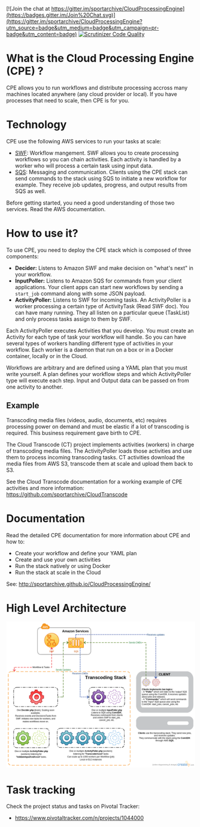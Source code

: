 [![Join the chat at https://gitter.im/sportarchive/CloudProcessingEngine](https://badges.gitter.im/Join%20Chat.svg)](https://gitter.im/sportarchive/CloudProcessingEngine?utm_source=badge&utm_medium=badge&utm_campaign=pr-badge&utm_content=badge)
[![Scrutinizer Code Quality](https://scrutinizer-ci.com/g/sportarchive/CloudProcessingEngine/badges/quality-score.png?b=master)](https://scrutinizer-ci.com/g/sportarchive/CloudProcessingEngine/?branch=master)

# What is the Cloud Processing Engine (CPE) ?

CPE allows you to run workflows and distribute processing accross many machines located anywhere (any cloud provider or local). If you have processes that need to scale, then CPE is for you. 

# Technology

CPE use the following AWS services to run your tasks at scale:
- [SWF](http://aws.amazon.com/swf/): Workflow mangement. SWF allows you to create processing workflows so you can chain activities. Each activity is handled by a worker who will process a certain task using input data.
- [SQS](http://aws.amazon.com/sqs/): Messaging and communication. Clients using the CPE stack can send commands to the stack using SQS to initiate a new workflow for example. They receive job updates, progress, and output results from SQS as well.

Before getting started, you need a good understanding of those two services. Read the AWS documentation.

# How to use it?

To use CPE, you need to deploy the CPE stack which is composed of three components:
   - **Decider:** Listens to Amazon SWF and make decision on "what's next" in your workflow.
   - **InputPoller:** Listens to Amazon SQS for commands from your client applications. Your client apps can start new workflows by sending a `start_job` command along with some JSON payload.
   - **ActivityPoller:** Listens to SWF for incoming tasks. An ActivityPoller is a worker processing a certain type of ActivityTask (Read SWF doc). You can have many running. They all listen on a particular queue (TaskList) and only process tasks assign to them by SWF.

Each ActivityPoller executes Activities that you develop. You must create an Activity for each type of task your workflow will handle. So you can have several types of workers handling different type of activities in your workflow. Each worker is a daemon that run on a box or in a Docker container, locally or in the Cloud.

Workflows are arbitrary and are defined using a YAML plan that you must write yourself. A plan defines your workflow steps and which ActivityPoller type will execute each step. Input and Output data can be passed on from one activity to another.

## Example

Transcoding media files (videos, audio, documents, etc) requires processing power on demand and must be elastic if a lot of transcoding is required. This business requirement gave birth to CPE.

The Cloud Transcode (CT) project implements activities (workers) in charge of transcoding media files. The ActivityPoller loads those activities and use them to process incoming transcoding tasks. CT activities download the media files from AWS S3, transcode them at scale and upload them back to S3.

See the Cloud Transcode documentation for a working example of CPE activities and more information: https://github.com/sportarchive/CloudTranscode

# Documentation

Read the detailed CPE documentation for more information about CPE and how to:
- Create your workflow and define your YAML plan
- Create and use your own activities
- Run the stack natively or using Docker
- Run the stack at scale in the Cloud

See: http://sportarchive.github.io/CloudProcessingEngine/

# High Level Architecture
![Alt text](/../images/high_level_arch.png?raw=true "High Level Architecture")

# Task tracking
Check the project status and tasks on Pivotal Tracker:
- https://www.pivotaltracker.com/n/projects/1044000


